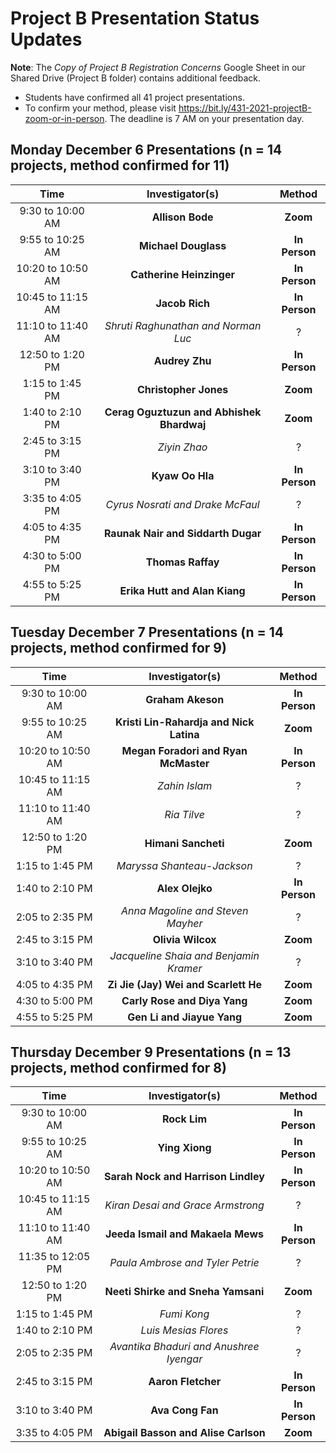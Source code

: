 # Project B Presentation Status Updates

**Note**: The *Copy of Project B Registration Concerns* Google Sheet in our Shared Drive (Project B folder) contains additional feedback.

- Students have confirmed all 41 project presentations. 
- To confirm your method, please visit https://bit.ly/431-2021-projectB-zoom-or-in-person. The deadline is 7 AM on your presentation day.

## Monday December 6 Presentations (n = 14 projects, method confirmed for 11)

Time | Investigator(s) | Method
:-------: | :---: | :----:
9:30 to 10:00 AM | **Allison Bode** | **Zoom**
9:55 to 10:25 AM | **Michael Douglass** | **In Person**
10:20 to 10:50 AM	| **Catherine Heinzinger** | **In Person**
10:45 to 11:15 AM	| **Jacob Rich** | **In Person**
11:10 to 11:40 AM	| *Shruti Raghunathan and Norman Luc* | ?
12:50 to 1:20 PM	| **Audrey Zhu** | **In Person**
1:15 to 1:45 PM	| **Christopher Jones** | **Zoom**
1:40 to 2:10 PM	| **Cerag Oguztuzun and Abhishek Bhardwaj** | **Zoom**
2:45 to 3:15 PM |	*Ziyin Zhao* | ?
3:10 to 3:40 PM	| **Kyaw Oo Hla** | **In Person**
3:35 to 4:05 PM	| *Cyrus Nosrati and Drake McFaul* | ?
4:05 to 4:35 PM	| **Raunak Nair and Siddarth Dugar** | **In Person**
4:30 to 5:00 PM	| **Thomas Raffay** | **In Person**
4:55 to 5:25 PM	| **Erika Hutt and Alan Kiang** | **In Person**

## Tuesday December 7 Presentations (n = 14 projects, method confirmed for 9)

Time | Investigator(s) | Method
:-------: | :---: | :----:
9:30 to 10:00 AM	| **Graham Akeson** | **In Person**
9:55 to 10:25 AM	 | **Kristi Lin-Rahardja and Nick Latina** | **Zoom**
10:20 to 10:50 AM	| **Megan Foradori and Ryan McMaster** | **In Person**
10:45 to 11:15 AM	| *Zahin Islam* | ?
11:10 to 11:40 AM	| *Ria Tilve* | ?
12:50 to 1:20 PM	|	**Himani Sancheti** | **Zoom**
1:15 to 1:45 PM	|	*Maryssa Shanteau-Jackson* | ?
1:40 to 2:10 PM	|	**Alex Olejko** | **In Person**
2:05 to 2:35 PM	| *Anna Magoline and Steven Mayher* | ?
2:45 to 3:15 PM	|	**Olivia Wilcox** | **Zoom**
3:10 to 3:40 PM	| *Jacqueline Shaia and Benjamin Kramer* | ?
4:05 to 4:35 PM	|	**Zi Jie (Jay) Wei and Scarlett He** | **Zoom**
4:30 to 5:00 PM	|	**Carly Rose and Diya Yang** | **Zoom**
4:55 to 5:25 PM	|	**Gen Li and Jiayue Yang** | **Zoom**

## Thursday December 9 Presentations (n = 13 projects, method confirmed for 8)

Time | Investigator(s) | Method
:-------: | :---: | :----:
9:30 to 10:00 AM	| **Rock Lim** | **In Person**
9:55 to 10:25 AM	| **Ying Xiong** | **In Person**
10:20 to 10:50 AM	| **Sarah Nock and Harrison Lindley** | **In Person**
10:45 to 11:15 AM	| *Kiran Desai and Grace Armstrong* | ?
11:10 to 11:40 AM	| **Jeeda Ismail and Makaela Mews** | **In Person**
11:35 to 12:05 PM	| *Paula Ambrose and Tyler Petrie* | ?
12:50 to 1:20 PM	| **Neeti Shirke and Sneha Yamsani** | **Zoom**
1:15 to 1:45 PM	| *Fumi Kong* | ?
1:40 to 2:10 PM	| *Luis Mesias Flores* | ?
2:05 to 2:35 PM	| *Avantika Bhaduri and Anushree Iyengar* | ?
2:45 to 3:15 PM	| **Aaron Fletcher** | **In Person**
3:10 to 3:40 PM	| **Ava Cong Fan** | **In Person**
3:35 to 4:05 PM	| **Abigail Basson and Alise Carlson** | **Zoom**

